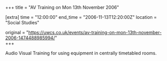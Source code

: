 +++
title = "AV Training on Mon 13th November 2006"

[extra]
time = "12:00:00"
end_time = "2006-11-13T12:20:00Z"
location = "Social Studies"

original = "https://uwcs.co.uk/events/av-training-on-mon-13th-november-2006-1474488985994/"    
+++

Audio Visual Training for using equipment in centrally timetabled rooms.

